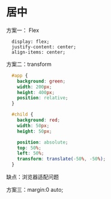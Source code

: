 # 居中

  方案一： Flex

  ```
    display: flex;
    justify-content: center;
    align-items: center;
  ```

  方案二：transform

  ```css
    #app {
      background: green;
      width: 200px;
      height: 400px;
      position: relative;
    }

    #child {
      background: red;
      width: 50px;
      height: 50px;

      position: absolute;
      top: 50%;
      left: 50%;
      transform: translate(-50%, -50%);
    }
  ```

  缺点：浏览器适配问题

  方案三：margin:0 auto;